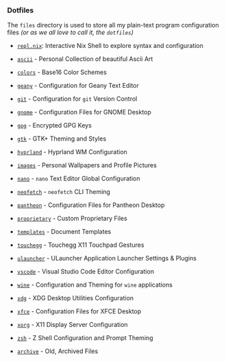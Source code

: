 ### Dotfiles

The `files` directory is used to store all my plain-text program configuration files _(or as we all love to call it, the `dotfiles`)_

- [`repl.nix`](./repl.nix): Interactive Nix Shell to explore syntax and configuration

- [`ascii`](./ascii) - Personal Collection of beautiful Ascii Art
- [`colors`](./colors) - Base16 Color Schemes
- [`geany`](./geany) - Configuration for Geany Text Editor
- [`git`](./git) - Configuration for `git` Version Control
- [`gnome`](./gnome) - Configuration Files for GNOME Desktop
- [`gpg`](./gpg) - Encrypted GPG Keys
- [`gtk`](./gtk) - GTK+ Theming and Styles
- [`hyprland`](./hyprland) - Hyprland WM Configuration
- [`images`](./images) - Personal Wallpapers and Profile Pictures
- [`nano`](./nano) - `nano` Text Editor Global Configuration
- [`neofetch`](./neofetch) - `neofetch` CLI Theming
- [`pantheon`](./pantheon) - Configuration Files for Pantheon Desktop
- [`proprietary`](https://github.com/maydayv7/proprietary) - Custom Proprietary Files
- [`templates`](./templates) - Document Templates
- [`touchegg`](./touchegg) - Touchegg X11 Touchpad Gestures
- [`ulauncher`](./ulauncher) - ULauncher Application Launcher Settings & Plugins
- [`vscode`](./vscode) - Visual Studio Code Editor Configuration
- [`wine`](./wine) - Configuration and Theming for `wine` applications
- [`xdg`](./xdg) - XDG Desktop Utilities Configuration
- [`xfce`](./xfce) - Configuration Files for XFCE Desktop
- [`xorg`](./xorg) - X11 Display Server Configuration
- [`zsh`](./zsh) - Z Shell Configuration and Prompt Theming

- [`archive`](./_archive) - Old, Archived Files
